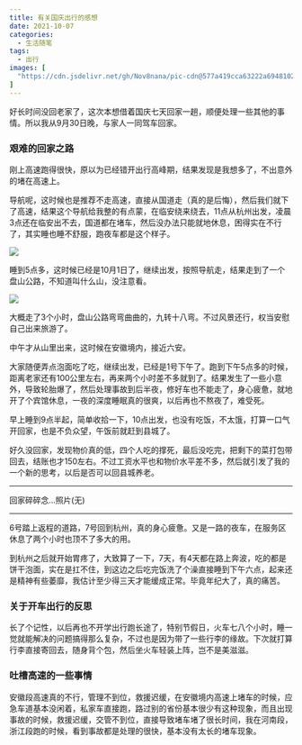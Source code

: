 ```yaml
---
title: 有关国庆出行的感想
date: 2021-10-07
categories: 
  - 生活随笔
tags: 
  - 出行
images: [
  "https://cdn.jsdelivr.net/gh/Nov8nana/pic-cdn@577a419cca63222a694810238c405cd31a37b390/2021/10/08/3b0fb1402f57634b8781d478a20774d2.png"
]
---
```


好长时间没回老家了，这次本想借着国庆七天回家一趟，顺便处理一些其他的事情。所以我从9月30日晚，与家人一同驾车回家。

### 艰难的回家之路

刚上高速跑得很快，原以为已经错开出行高峰期，结果发现是我想多了，不出意外的堵在高速上。

导航呢，这时候也是推荐不走高速，直接从国道走（真的是后悔），然后我们就下了高速，结果这个导航给我整的有点蒙，在临安绕来绕去，11点从杭州出发，凌晨3点还在临安出不去，国道都在堵车，然后没办法只能就地休息，困得实在不行了，其实睡也睡不舒服，跑夜车都是这个样子。

![](https://cdn.jsdelivr.net/gh/Nov8nana/pic-cdn@dbc3c8f6d01f44d46c71e7ab0de3095c4100f533/2021/10/08/d6b1cfd2d52a28cfbf9f12785ace9a1b.png)

睡到5点多，这时候已经是10月1日了，继续出发，按照导航走，结果走到了一个盘山公路，不知道叫什么山，没注意看。

![](https://cdn.jsdelivr.net/gh/Nov8nana/pic-cdn@577a419cca63222a694810238c405cd31a37b390/2021/10/08/3b0fb1402f57634b8781d478a20774d2.png)

大概走了3个小时，盘山公路弯弯曲曲的，九转十八弯。不过风景还行，权当安慰自己出来旅游了。

中午才从山里出来，这时候在安徽境内，接近六安。

大家随便弄点泡面吃了吃，继续出发，已经是1号下午了。跑到下午5点多的时候，距离老家还有100公里左右，再来两个小时差不多就到了。结果发生了一些小意外，导致轮胎爆了，然后处理事故到后半夜，修好车也不能走了，身心疲惫，就地开了个宾馆休息，一夜的深度睡眠真的很爽，以后再也不熬夜了，难受死。

早上睡到9点半起，简单收拾一下，10点出发，也没有吃饭，不太饿，打算一口气开回家，也是不负众望，午饭前就赶到县城了。


好久没回家，发现物价真的低，四个人吃的撑死，最后没吃完，把剩下的菜打包带回去，结账也才150左右。不过工资水平也和物价水平差不多，然后就引发了我的一个新的思考，以后是否可以回县城养老。

---

回家碎碎念...照片(无)

---

6号踏上返程的道路，7号回到杭州，真的身心疲惫。又是一路的夜车，在服务区休息了两个小时也顶不了多大的用。

到杭州之后就开始胃疼了，大致算了一下，7天，有4天都在路上奔波，吃的都是饼干泡面，实在是扛不住，到这边之后吃完饭洗了个澡直接睡到下午六点，起来还是精神有些萎靡，我估计至少得三天才能缓成正常。毕竟年纪大了，真的痛苦。

### 关于开车出行的反思

长了个记性，以后再也不开学出行跑长途了，特别节假日，火车七八个小时，睡一觉就能解决的问题搞得那么复杂，不过也是因为带了一些行李的缘故。下次就打算行李直接寄回去，随身背个包，然后坐火车轻装上阵，岂不是美滋滋。

### 吐槽高速的一些事情

安徽段高速真的不行，管理不到位，救援迟缓，在安徽境内高速上堵车的时候，应急车道基本没闲着，私家车直接跑，路过别的省份基本很少有这种现象，而且出现事故的时候，救援迟缓，交管不到位，直接导致堵车堵了很长时间，我在河南段，浙江段跑的时候，看到事故都是处理的很快，基本没有太长的堵车现象。

